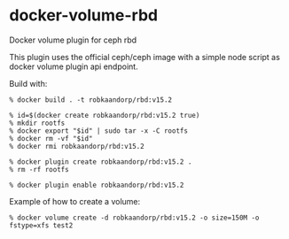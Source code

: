 # docker-volume-rbd
Docker volume plugin for ceph rbd

This plugin uses the official ceph/ceph image with a simple node script as docker volume plugin api endpoint.

Build with:

```
% docker build . -t robkaandorp/rbd:v15.2

% id=$(docker create robkaandorp/rbd:v15.2 true)
% mkdir rootfs
% docker export "$id" | sudo tar -x -C rootfs
% docker rm -vf "$id"
% docker rmi robkaandorp/rbd:v15.2

% docker plugin create robkaandorp/rbd:v15.2 .
% rm -rf rootfs

% docker plugin enable robkaandorp/rbd:v15.2
```

Example of how to create a volume:

```
% docker volume create -d robkaandorp/rbd:v15.2 -o size=150M -o fstype=xfs test2
```